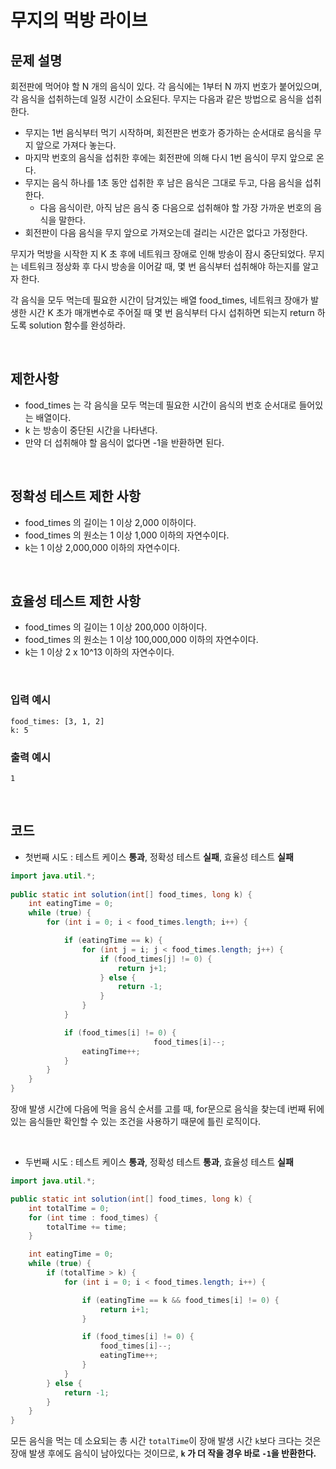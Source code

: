 # 무지의 먹방 라이브
## 문제 설명
회전판에 먹어야 할 N 개의 음식이 있다.
각 음식에는 1부터 N 까지 번호가 붙어있으며, 각 음식을 섭취하는데 일정 시간이 소요된다.
무지는 다음과 같은 방법으로 음식을 섭취한다.

- 무지는 1번 음식부터 먹기 시작하며, 회전판은 번호가 증가하는 순서대로 음식을 무지 앞으로 가져다 놓는다.
- 마지막 번호의 음식을 섭취한 후에는 회전판에 의해 다시 1번 음식이 무지 앞으로 온다.
- 무지는 음식 하나를 1초 동안 섭취한 후 남은 음식은 그대로 두고, 다음 음식을 섭취한다.
  - 다음 음식이란, 아직 남은 음식 중 다음으로 섭취해야 할 가장 가까운 번호의 음식을 말한다.
- 회전판이 다음 음식을 무지 앞으로 가져오는데 걸리는 시간은 없다고 가정한다.

무지가 먹방을 시작한 지 K 초 후에 네트워크 장애로 인해 방송이 잠시 중단되었다.
무지는 네트워크 정상화 후 다시 방송을 이어갈 때, 몇 번 음식부터 섭취해야 하는지를 알고자 한다.

각 음식을 모두 먹는데 필요한 시간이 담겨있는 배열 food_times, 네트워크 장애가 발생한 시간 K 초가 매개변수로 주어질 때 몇 번 음식부터 다시 섭취하면 되는지 return 하도록 solution 함수를 완성하라.

<br>

## 제한사항
- food_times 는 각 음식을 모두 먹는데 필요한 시간이 음식의 번호 순서대로 들어있는 배열이다.
- k 는 방송이 중단된 시간을 나타낸다.
- 만약 더 섭취해야 할 음식이 없다면 -1을 반환하면 된다.

<br>

## 정확성 테스트 제한 사항
- food_times 의 길이는 1 이상 2,000 이하이다.
- food_times 의 원소는 1 이상 1,000 이하의 자연수이다.
- k는 1 이상 2,000,000 이하의 자연수이다.

<br>

## 효율성 테스트 제한 사항
- food_times 의 길이는 1 이상 200,000 이하이다.
- food_times 의 원소는 1 이상 100,000,000 이하의 자연수이다.
- k는 1 이상 2 x 10^13 이하의 자연수이다.

<br>

### 입력 예시
```
food_times: [3, 1, 2]
k: 5
```

### 출력 예시
```
1
```

<br>

## 코드
- 첫번째 시도 : 테스트 케이스 **통과**, 정확성 테스트 **실패**, 효율성 테스트 **실패**

```java
import java.util.*;
    
public static int solution(int[] food_times, long k) {
    int eatingTime = 0;
    while (true) {
        for (int i = 0; i < food_times.length; i++) {

            if (eatingTime == k) {
                for (int j = i; j < food_times.length; j++) {
                    if (food_times[j] != 0) {
                        return j+1;
                    } else {
                        return -1;
                    }
                }
            }

            if (food_times[i] != 0) {
								food_times[i]--;
                eatingTime++;
            }
        }
    }
}
```

장애 발생 시간에 다음에 먹을 음식 순서를 고를 때, for문으로 음식을 찾는데 i번째 뒤에 있는 음식들만 확인할 수 있는 조건을 사용하기 때문에 틀린 로직이다.

<br>

- 두번째 시도 :  테스트 케이스 **통과**, 정확성 테스트 **통과**, 효율성 테스트 **실패**

```java
import java.util.*;

public static int solution(int[] food_times, long k) {
    int totalTime = 0;
    for (int time : food_times) {
        totalTime += time;
    }

    int eatingTime = 0;
    while (true) {
        if (totalTime > k) {
            for (int i = 0; i < food_times.length; i++) {

                if (eatingTime == k && food_times[i] != 0) {
                    return i+1;
                }

                if (food_times[i] != 0) {
                    food_times[i]--;
                    eatingTime++;
                }
            }
        } else {
            return -1;
        }
    }
}
```

모든 음식을 먹는 데 소요되는 총 시간 `totalTime`이 장애 발생 시간 `k`보다 크다는 것은 장애 발생 후에도 음식이 남아있다는 것이므로,   **`k` 가 더 작을 경우 바로 `-1`을 반환한다.**
